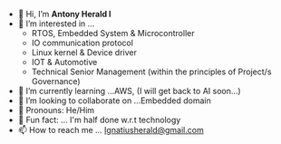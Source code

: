 - 👋 Hi, I’m **Antony Herald I**
- 👀 I’m interested in ...
    - RTOS, Embedded System & Microcontroller
    - IO communication protocol
    - Linux kernel & Device driver
    - IOT & Automotive
    - Technical Senior Management (within the principles of Project/s Governance)
- 🌱 I’m currently learning ...AWS, (I will get back to AI soon...)
- 💞️ I’m looking to collaborate on ...Embedded domain
- 👋 Pronouns: He/Him
- 👀 Fun fact: ... I'm half done w.r.t technology
- 📫 How to reach me ... Ignatiusherald@gmail.com

<!---
AntonyHerald/AntonyHerald is a ✨ special ✨ repository because its `README.md` (this file) appears on your GitHub profile.
You can click the Preview link to take a look at your changes.
--->
